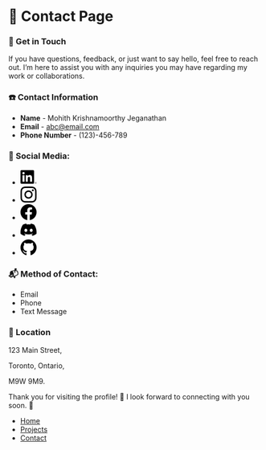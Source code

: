 # 📄 Contact Page

### 🤝 Get in Touch
If you have questions, feedback, or just want to say hello, feel free to reach out. I’m here to assist you with any inquiries you may have regarding my work or collaborations.


### ☎️ Contact Information

- **Name** - Mohith Krishnamoorthy Jeganathan
- **Email** - abc@email.com
- **Phone Number** - (123)-456-789

### 📲 Social Media:

- [![LinkedIn](images/linkedin.png)](https://ca.linkedin.com/)
- ![Instagram](images/instagram.png) 
- ![Facebook](images/facebook.png) 
- ![Discord](images/discord.png) 
- ![GitHub](images/github.png) 

### 📬 Method of Contact:

- Email
- Phone
- Text Message

### 📍 Location
123 Main Street,

Toronto, Ontario, 

M9W 9M9.

Thank you for visiting the profile! 🌟 I look forward to connecting with you soon. 🤝

- [Home](index.markdown)
- [Projects](projects.markdown)
- [Contact](contact.markdown)